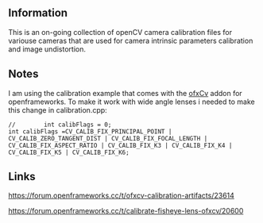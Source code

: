 ## Information
This is an on-going collection of openCV camera calibration files for variouse cameras that are used for camera intrinsic parameters calibration and image undistortion.

## Notes
I am using the calibration example that comes with the [ofxCv](https://github.com/kylemcdonald/ofxCv/tree/master/example-calibration) addon for openframeworks.
To make it work with wide angle lenses i needed to make this change in calibration.cpp:
```
//        int calibFlags = 0;
int calibFlags =CV_CALIB_FIX_PRINCIPAL_POINT | CV_CALIB_ZERO_TANGENT_DIST | CV_CALIB_FIX_FOCAL_LENGTH | CV_CALIB_FIX_ASPECT_RATIO | CV_CALIB_FIX_K3 | CV_CALIB_FIX_K4 | CV_CALIB_FIX_K5 | CV_CALIB_FIX_K6;
```

## Links
https://forum.openframeworks.cc/t/ofxcv-calibration-artifacts/23614

https://forum.openframeworks.cc/t/calibrate-fisheye-lens-ofxcv/20600
